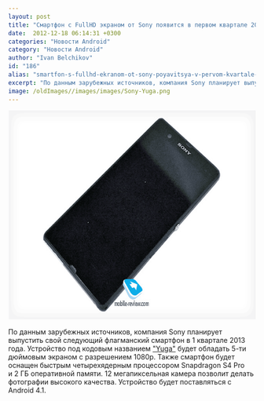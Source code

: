 ```yaml
---
layout: post
title: "Смартфон с FullHD экраном от Sony появится в первом квартале 2013 года"
date:  2012-12-18 06:14:31 +0300
categories: "Новости Android"
category: "Новости Android"
author: "Ivan Belchikov"
id: "186"
alias: "smartfon-s-fullhd-ekranom-ot-sony-poyavitsya-v-pervom-kvartale-2013-goda"
excerpt: "По данным зарубежных источников, компания Sony планирует выпустить свой следующий флагманский смартфон в 1 квартале 2013 года. Устройство под кодовым названием Yuga будет обладать 5-ти дюймовым экраном с разрешением 1080p. Также смартфон будет оснащен быстрым четырехядерным процессором Snapdragon S4 Pro и 2 ГБ оперативной памяти. 12 мегапиксельная камера позволит делать фотографии высокого качества. Устройство будет поставляться с Android 4.1."
image: /oldImages//images/images/Sony-Yuga.png
---
```

<img  src="/oldImages/images/images/Sony-Yuga.png" border="0" alt="" title="Sony Юга" width="641" height="426" >

По данным зарубежных источников, компания Sony планирует выпустить свой следующий флагманский смартфон в 1 квартале 2013 года. Устройство под кодовым названием <a href="110-poyavilis-fotografii-novogo-flagmanskogo-smartfona-sony-yuga" title="Yuga">"Yuga"</a> будет обладать 5-ти дюймовым экраном с разрешением 1080p. Также смартфон будет оснащен быстрым четырехядерным процессором Snapdragon S4 Pro и 2 ГБ оперативной памяти. 12 мегапиксельная камера позволит делать фотографии высокого качества. Устройство будет поставляться с Android 4.1.
